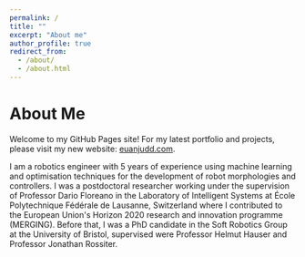```yaml
---
permalink: /
title: ""
excerpt: "About me"
author_profile: true
redirect_from: 
  - /about/
  - /about.html
---
```


About Me
======
Welcome to my GitHub Pages site! For my latest portfolio and projects, please visit my new website: [euanjudd.com](https://euanjudd.com).

I am a robotics engineer with 5 years of experience using machine learning and optimisation techniques for the development of robot morphologies and controllers. I was a postdoctoral researcher working under the supervision of Professor Dario Floreano in the Laboratory of Intelligent Systems at École Polytechnique Fédérale de Lausanne, Switzerland where I contributed to the European Union's Horizon 2020 research and innovation programme (MERGING). Before that, I was a PhD candidate in the Soft Robotics Group at the University of Bristol, supervised were Professor Helmut Hauser and Professor Jonathan Rossiter. 
